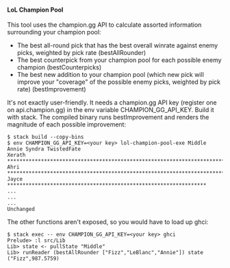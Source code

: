#### LoL Champion Pool
This tool uses the champion.gg API to calculate assorted information surrounding your champion pool:
* The best all-round pick that has the best overall winrate against enemy picks, weighted by pick rate (bestAllRounder)
* The best counterpick from your champion pool for each possible enemy champion (bestCounterpicks)
* The best new addition to your champion pool (which new pick will improve your "coverage" of the possible enemy picks, weighted by pick rate) (bestImprovement)

It's not exactly user-friendly. It needs a champion.gg API key (register one on api.champion.gg) in the env variable CHAMPION_GG_API_KEY. Build it with stack. The compiled binary runs bestImprovement and renders the magnitude of each possible improvement:
```
$ stack build --copy-bins
$ env CHAMPION_GG_API_KEY=<your key> lol-champion-pool-exe Middle Annie Syndra TwistedFate
Xerath       ******************************************************************************************************************************************************************
Ahri         ****************************************************************************
Jayce        *****************************************************************
...
...
...
Unchanged   
```
The other functions aren't exposed, so you would have to load up ghci:
```
$ stack exec -- env CHAMPION_GG_API_KEY=<your key> ghci
Prelude> :l src/Lib
Lib> state <- pullState "Middle"
Lib> runReader (bestAllRounder ["Fizz","LeBlanc","Annie"]) state
("Fizz",987.5759)
```
